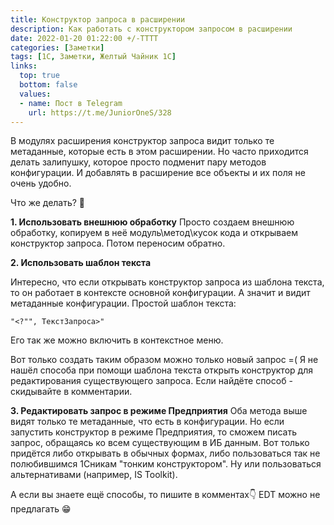 ```yaml
---
title: Конструктор запроса в расширении
description: Как работать с конструктором запросом в расширении
date: 2022-01-20 01:22:00 +/-TTTT
categories: [Заметки]
tags: [1С, Заметки, Желтый Чайник 1С]
links:
  top: true
  bottom: false
  values:
  - name: Пост в Telegram
    url: https://t.me/JuniorOneS/328
---
```


В модулях расширения конструктор запроса видит только те метаданные, которые есть в этом расширении.
Но часто приходится делать залипушку, которое просто подменит пару методов конфигурации. И добавлять в расширение все объекты и их поля не очень удобно.

Что же делать? 🤔

**1. Использовать внешнюю обработку**
Просто создаем внешнюю обработку, копируем в неё модуль\метод\кусок кода и открываем конструктор запроса. Потом переносим обратно.

**2. Использовать шаблон текста**

Интересно, что если открывать конструктор запроса из шаблона текста, то он работает в контексте основной конфигурации. А значит и видит метаданные конфигурации.
Простой шаблон текста:

`"<?"", ТекстЗапроса>"`

Его так же можно включить в контекстное меню.

Вот только создать таким образом можно только новый запрос =( 
Я не нашёл способа при помощи шаблона текста открыть конструктор для редактирования существующего запроса. Если найдёте способ - скидывайте в комментарии.

**3. Редактировать запрос в режиме Предприятия**
Оба метода выше видят только те метаданные, что есть в конфигурации. 
Но если запустить конструктор в режиме Предприятия, то сможем писать запрос, обращаясь ко всем существующим в ИБ данным.
Вот только придётся либо открывать в обычных формах, либо пользоваться так не полюбившимся 1Сникам "тонким конструктором". 
Ну или пользоваться альтернативами (например, IS Toolkit).

А если вы знаете ещё способы, то пишите в комментах👇
EDT можно не предлагать 😁
